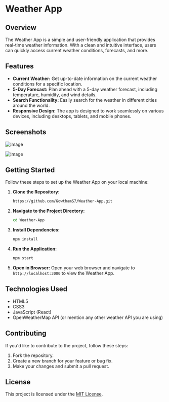 
# Weather App

## Overview

The Weather App is a simple and user-friendly application that provides real-time weather information. With a clean and intuitive interface, users can quickly access current weather conditions, forecasts, and more.

## Features

- **Current Weather:** Get up-to-date information on the current weather conditions for a specific location.
- **5-Day Forecast:** Plan ahead with a 5-day weather forecast, including temperature, humidity, and wind details.
- **Search Functionality:** Easily search for the weather in different cities around the world.
- **Responsive Design:** The app is designed to work seamlessly on various devices, including desktops, tablets, and mobile phones.

## Screenshots

![image](https://github.com/GowthamS7/Weather-App/assets/133477253/c1783096-6156-49a2-94ae-0167a32e49d4)


![image](https://github.com/GowthamS7/Weather-App/assets/133477253/5b7fd43c-5a37-4d11-b4b2-b46bbead0208)

## Getting Started

Follow these steps to set up the Weather App on your local machine:

1. **Clone the Repository:**
   ```bash
   https://github.com/GowthamS7/Weather-App.git
   ```

2. **Navigate to the Project Directory:**
   ```bash
   cd Weather-App
   ```

3. **Install Dependencies:**
   ```bash
   npm install
   ```

4. **Run the Application:**
   ```bash
   npm start
   ```

5. **Open in Browser:**
   Open your web browser and navigate to `http://localhost:3000` to view the Weather App.

## Technologies Used

- HTML5
- CSS3
- JavaScript (React)
- OpenWeatherMap API (or mention any other weather API you are using)

## Contributing

If you'd like to contribute to the project, follow these steps:

1. Fork the repository.
2. Create a new branch for your feature or bug fix.
3. Make your changes and submit a pull request.

## License

This project is licensed under the [MIT License](LICENSE.md).


